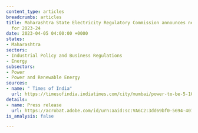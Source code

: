 ```yaml
---
content_type: articles
breadcrumbs: articles
title: Maharashtra State Electricity Regulatory Commission announces new power tariffs
  for 2023-24
date: 2023-04-05 04:00:00 +0000
states:
- Maharashtra
sectors:
- Industrial Policy and Business Regulations
- Energy
subsectors:
- Power
- Power and Renewable Energy
sources:
- name: " Times of India"
  url: https://timesofindia.indiatimes.com/city/mumbai/power-to-be-5-10-dearer-across-mumbai-from-today/articleshow/99157803.cms
details:
- name: Press release
  url: https://acrobat.adobe.com/id/urn:aaid:sc:VA6C2:3dd69bf0-5694-4075-aca6-ea834c1f5f03
is_analysis: false

---
```

